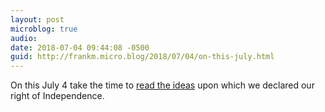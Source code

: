 ```yaml
---
layout: post
microblog: true
audio: 
date: 2018-07-04 09:44:08 -0500
guid: http://frankm.micro.blog/2018/07/04/on-this-july.html
---
```

On this July 4 take the time to [read the ideas](http://www.ushistory.org/declaration/document/) upon which we declared our right of Independence. 
